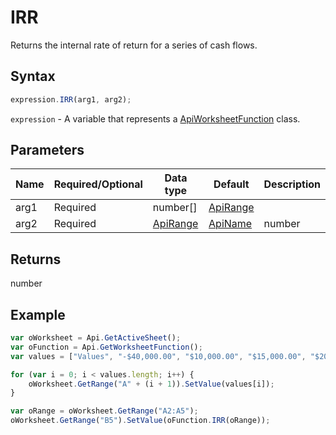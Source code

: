 # IRR

Returns the internal rate of return for a series of cash flows.

## Syntax

```javascript
expression.IRR(arg1, arg2);
```

`expression` - A variable that represents a [ApiWorksheetFunction](../ApiWorksheetFunction.md) class.

## Parameters

| **Name** | **Required/Optional** | **Data type** | **Default** | **Description** |
| ------------- | ------------- | ------------- | ------------- | ------------- |
| arg1 | Required | number[] | [ApiRange](../../ApiRange/ApiRange.md) |  | A range or array of cells that contain numbers for which the internal rate of return will be calculated. |
| arg2 | Required | [ApiRange](../../ApiRange/ApiRange.md) | [ApiName](../../ApiName/ApiName.md) | number |  | An estimate at what the internal rate of return will be. If it is omitted, the function will assume guess to be 0.1 (10 percent). |

## Returns

number

## Example



```javascript
var oWorksheet = Api.GetActiveSheet();
var oFunction = Api.GetWorksheetFunction();
var values = ["Values", "-$40,000.00", "$10,000.00", "$15,000.00", "$20,000.00"];

for (var i = 0; i < values.length; i++) {
    oWorksheet.GetRange("A" + (i + 1)).SetValue(values[i]);
}

var oRange = oWorksheet.GetRange("A2:A5");
oWorksheet.GetRange("B5").SetValue(oFunction.IRR(oRange));
```
